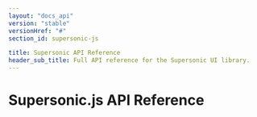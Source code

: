 ```yaml
---
layout: "docs_api"
version: "stable"
versionHref: "#"
section_id: supersonic-js

title: Supersonic API Reference
header_sub_title: Full API reference for the Supersonic UI library.
---
```


# Supersonic.js API Reference
